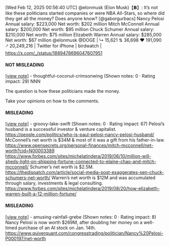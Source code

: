 [Wed Feb 12, 2025 00:56:40 UTC] @elonmusk (Elon Musk)【𝗕】: It’s not like these politicians started companies or were NBA All-Stars, so where did they get all the money? Does anyone know? [@gaborgurbacs] Nancy Pelosi Annual salary: $223,000 Net worth: $202 million  Mitch McConnell Annual salary: $200,000 Net worth: $95 million  Chuck Schumer Annual salary: $210,000 Net worth: $75 million  Elizabeth Warren Annual salary: $285,000 Net worth: $67 million @elonmusk @DOGE | ↳ 15,621 ⇅ 36,698 ♥ 191,090 🡕 20,249,216 | Twitter for iPhone | birdwatch | https://x.com/_/status/1889478696047607951

#### NOT MISLEADING

[[view note]](https://x.com/i/birdwatch/n/1889511390089740319) - thoughtful-coconut-crimsonwing (Shown notes: 0 · Rating impact: 29)
NNN

The question is how these politicians made the money. 

Take your opinions on how to the comments. 

#### MISLEADING

[[view note]](https://x.com/i/birdwatch/n/1889509533510410696) - groovy-lake-swift (Shown notes: 0 · Rating impact: 67)
Pelosi’s husband is a successful investor & venture capitalist. https://people.com/politics/who-is-paul-pelosi-nancy-pelosi-husband/ McConnell’s net worth is $34M & most of it was a gift from his father-in-law. https://www.opensecrets.org/personal-finances/mitch-mcconnell/net-worth?cid=N00003389 https://www.forbes.com/sites/michelatindera/2019/06/10/million-will-sheds-light-on-shipping-fortune-connected-to-elaine-chao-and-mitch-mcconnell/ 
Schumer’s net worth is $2.5M.
https://thedispatch.com/article/social-media-post-exaggerates-sen-chuck-schumers-net-worth/
Warren’s net worth is $12M and was accumulated through salary, investments & legal consulting. https://www.forbes.com/sites/michelatindera/2019/08/20/how-elizabeth-warren-built-a-12-million-fortune/

#### MISLEADING

[[view note]](https://x.com/i/birdwatch/n/1889560959846588643) - amusing-rainfall-grebe (Shown notes: 0 · Rating impact: 8)
Nancy Pelosi is now worth $269M, after doubling her money on a well-timed purchase of an AI stock on Jan. 14th. https://www.quiverquant.com/congresstrading/politician/Nancy%20Pelosi-P000197/net-worth
